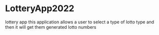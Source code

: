 # LotteryApp2022
lottery app
this application allows a user to select a type of lotto type and then it will get them generated lotto numbers 
